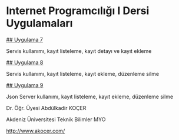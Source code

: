 # Internet Programcılığı I Dersi Uygulamaları

<a href="https://github.com/akocer/Internet-1/tree/main/uyg07">## Uygulama 7</a>

Servis kullanımı, kayıt listeleme, kayıt detayı ve kayıt ekleme

<a href="https://github.com/akocer/Internet-1/tree/main/uyg08">## Uygulama 8</a>

Servis kullanımı, kayıt listeleme,  kayıt ekleme, düzenleme silme

<a href="https://github.com/akocer/Internet-1/tree/main/uyg09">## Uygulama 9</a>

Json Server kullanımı, kayıt listeleme,  kayıt ekleme, düzenleme silme


Dr. Öğr. Üyesi Abdülkadir KOÇER


Akdeniz Üniversitesi Teknik Bilimler MYO



http://www.akocer.com/
